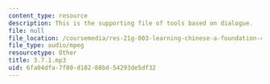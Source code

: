 ```yaml
---
content_type: resource
description: This is the supporting file of tools based on dialogue.
file: null
file_location: /coursemedia/res-21g-003-learning-chinese-a-foundation-course-in-mandarin-spring-2011/6fa04dfa7f80d18288bd54293de5df32_3.7.1.mp3
file_type: audio/mpeg
resourcetype: Other
title: 3.7.1.mp3
uid: 6fa04dfa-7f80-d182-88bd-54293de5df32
---
```

